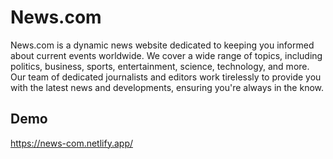 
# News.com

News.com is a dynamic news website dedicated to keeping you informed about current events worldwide. We cover a wide range of topics, including politics, business, sports, entertainment, science, technology, and more. Our team of dedicated journalists and editors work tirelessly to provide you with the latest news and developments, ensuring you're always in the know.








## Demo
https://news-com.netlify.app/
